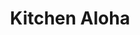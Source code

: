 ---
layout: place
title: "Kitchen Aloha"
permalink: /california/san-francisco/kitchen-aloha.html
stateAbbr: CA
stateName: California
cityName: San Francisco
seo:
  name: "Kitchen Aloha"
  type: Restaurant
  links: http://www.kitchenalohasf.com/
description: "Kitchen Aloha serves delicious sushi in San Francisco, California. Try fresh Japanese dishes for a great dining experience. Available for takeout, delivery, lunch, and dinner."
place_id: ChIJXwQ8sESBhYARyMd5DM6PIyU
photos:
  - name: >-
      places/ChIJXwQ8sESBhYARyMd5DM6PIyU/photos/AeeoHcIjaUoaj6ykh1C-wgUYizsZo9r8HV1jI2dNHwjOIHaKv-58evcmDw4TnnsaGoKPucbi1DsaseMfXzSHpafTht79-jfMLF9rohP3j__T43eKt50UZ2mqCpL29LpTP4SMX8FVlAF1tEsFbGr-nMP7hOPyexAZDFwn7LS3QDzqydT_fxG7IFTTIImf8_cDlohjoV_MJOKT0IIceHjknykYeQ0snSygqlSUcEt5efFf4lBCi34oYpquY9C2gaV4f_ueWuLslAp7mgcuVCgVbnG1Xmy8W5V0gFpDemTYh-x8Vw1nXg
    widthPx: 4767
    heightPx: 3963
    authorAttributions:
      - displayName: Kitchen Aloha
        uri: https://maps.google.com/maps/contrib/101488520208495091769
        photoUri: >-
          https://lh3.googleusercontent.com/a-/ALV-UjX35WDRhBe2yx81hcAh0ZRkCbj1Snf2lxM_50cBM7lEapnn5XM=s100-p-k-no-mo
    flagContentUri: >-
      https://www.google.com/local/imagery/report/?cb_client=maps_api_places.places_api&image_key=!1e10!2sAF1QipMePFEUoh--ZRepmpjkdjgXqVR5wC5xva4025Tk&hl=en-US
    googleMapsUri: >-
      https://www.google.com/maps/place//data=!3m4!1e2!3m2!1sAF1QipMePFEUoh--ZRepmpjkdjgXqVR5wC5xva4025Tk!2e10!4m2!3m1!1s0x80858144b03c045f:0x25238fce0c79c7c8
  - name: >-
      places/ChIJXwQ8sESBhYARyMd5DM6PIyU/photos/AeeoHcKo6R6f8TUT6xiBUXlwU4XxZ5mzRqjdYMN_EfAdvjvApU7TElsvhIdhwawwCK3n5yZCM_FfV5p2QGF13i86foWljGtgo9Uqc3dmr-52HmNtHUzyVydRRudGEo04bw3B5NCPC5HyMmCdcBIJqr5VEU7CnLWQTpqhrEeQlyLdPL6SZhCHfu9h8HeHVg6ALWCtv7DrWJmWLjgdO5AJeGOt4QYwALNYEny1YyotYOM7bu4om6_GaUeq-oi0JGC4q3hhSK0hrZo3yhu9hkSWQ7g5W6W-HaJzadpTe0YwUFBFYxNcxw
    widthPx: 3264
    heightPx: 2448
    authorAttributions:
      - displayName: Kitchen Aloha
        uri: https://maps.google.com/maps/contrib/101488520208495091769
        photoUri: >-
          https://lh3.googleusercontent.com/a-/ALV-UjX35WDRhBe2yx81hcAh0ZRkCbj1Snf2lxM_50cBM7lEapnn5XM=s100-p-k-no-mo
    flagContentUri: >-
      https://www.google.com/local/imagery/report/?cb_client=maps_api_places.places_api&image_key=!1e10!2sAF1QipNk5MEnSFl5z-Py8A9Qh0soeWE6ZSjK1JgYF4oL&hl=en-US
    googleMapsUri: >-
      https://www.google.com/maps/place//data=!3m4!1e2!3m2!1sAF1QipNk5MEnSFl5z-Py8A9Qh0soeWE6ZSjK1JgYF4oL!2e10!4m2!3m1!1s0x80858144b03c045f:0x25238fce0c79c7c8
  - name: >-
      places/ChIJXwQ8sESBhYARyMd5DM6PIyU/photos/AeeoHcL7ofmxW4HETNglu9yz5R9cNnykNdlpNF3Yk8BdABzPEwEe6O27tNW2b_a6bEoQOcj4vvLLk82Z50ZnK9iOKjLu7W5u0oZ0yaXsXS-ebH0abdMvwwHKuihcV66nRLKp_p42sEJdgQs8U6RAlfUC0fwqnXYSk5e-JdELT_XxrFae7K-Fme5jAWn2lFkjFfO_cdE2KenYR2tDcf8Fckk_OO-5wafYKQpqhK9-xTtJ7gEMukWsanJBhlQ1-D7mdVWy87DZcRM1DTr8P-8Ka4Pw7pYeS1ZCu0xzv6oX9NTVdprOxg
    widthPx: 4800
    heightPx: 3200
    authorAttributions:
      - displayName: Kitchen Aloha
        uri: https://maps.google.com/maps/contrib/101488520208495091769
        photoUri: >-
          https://lh3.googleusercontent.com/a-/ALV-UjX35WDRhBe2yx81hcAh0ZRkCbj1Snf2lxM_50cBM7lEapnn5XM=s100-p-k-no-mo
    flagContentUri: >-
      https://www.google.com/local/imagery/report/?cb_client=maps_api_places.places_api&image_key=!1e10!2sAF1QipMTLznuJkociG0mS_UjoTlPigX64b_LahIy6eWE&hl=en-US
    googleMapsUri: >-
      https://www.google.com/maps/place//data=!3m4!1e2!3m2!1sAF1QipMTLznuJkociG0mS_UjoTlPigX64b_LahIy6eWE!2e10!4m2!3m1!1s0x80858144b03c045f:0x25238fce0c79c7c8
  - name: >-
      places/ChIJXwQ8sESBhYARyMd5DM6PIyU/photos/AeeoHcI99f20Uufte1q9FfFv2wpV9ngzIeEwhKbE_O6E8i-RVkIdkLwjXNHfC10pVsr8UFUj8poPmvYvMHlDU0tQEDcdKQorpfW7e0vS1_g-KHinsW-GVpBjcfNgSpcbzzDyNyHuC0li2jZITldMFSEJFoi-denwgn2fuBBH4RAJ63vJoBkos9iJF2Of-l8_knRNY-MykoQmwnw6Mb2OUFrOD_9rcA2poTvD-mjk4blPTiFeYRu4n4IwV9Vko82x3jFI7E2AIuTaNR27EjPe-lUe-GiLzCRRmOcwb7_m73DJC-mmgvyb3aivrpWx9u4E_xyr_tIlc7ekdjCcGWorKOZlgfoBfv3CQVQN7D3pLxDPSdUxSwUC2ztM78mwA3KJxuyjUaq0c2fEYPmWQpFcnPbuRCkMQl0y6M6BirLfQ7YenY8
    widthPx: 3024
    heightPx: 4032
    authorAttributions:
      - displayName: Chuckles
        uri: https://maps.google.com/maps/contrib/114765374238343034839
        photoUri: >-
          https://lh3.googleusercontent.com/a-/ALV-UjXfqAlF6ishxQ_g-8M959mgGZ0wHWbYx1HMMDiSQKZ7-Pvl6LFF=s100-p-k-no-mo
    flagContentUri: >-
      https://www.google.com/local/imagery/report/?cb_client=maps_api_places.places_api&image_key=!1e10!2sCIHM0ogKEICAgIDroP7ocQ&hl=en-US
    googleMapsUri: >-
      https://www.google.com/maps/place//data=!3m4!1e2!3m2!1sCIHM0ogKEICAgIDroP7ocQ!2e10!4m2!3m1!1s0x80858144b03c045f:0x25238fce0c79c7c8
  - name: >-
      places/ChIJXwQ8sESBhYARyMd5DM6PIyU/photos/AeeoHcIcPCVnCzSVM0dlmhF-YX38FbOSPWbtt3MUAkJDqhWiCwLIXap_ZTvxFMx8wFY33Le5waAtOGa5gXWNf5kaNRv4zc8v50yAePs9j1HAMBzbfLKlD1xPTVemRonpquXduBg7CQGFJXe_DEHB8E4ZxLtIfhjLPwJRW4_ZbPEmFNpDGzxBnZxD78hJcfD0Tl89WEpDX122ScKm4OTBRRvlb7E0SN7TCEAjYFqpIl0V3Rd_6trDbJKOyI56OfZYR7JBQjnyW7vnmZKgZEDvlN4gD1tfsfp-eAZbhRo-f8Hh-jZtsRt1YxcMJXLBWNgedawULkvusGw57bQ2_Tf9dcRQ32b3ysP4bHcL7PR5Lx1NaVgB2fpamsq-tSjJcNccm3Cv9TB9uJosMOhyZlRhCJ7P-45Erdc_nFtWgYgkonlDGuT-HQ
    widthPx: 3024
    heightPx: 4032
    authorAttributions:
      - displayName: Ping
        uri: https://maps.google.com/maps/contrib/102491630696563401429
        photoUri: >-
          https://lh3.googleusercontent.com/a/ACg8ocIJ3Dp6BIIhz9J4HpuCBS4IDYfekSd66HO-5Pxg9gBStfdUhaA=s100-p-k-no-mo
    flagContentUri: >-
      https://www.google.com/local/imagery/report/?cb_client=maps_api_places.places_api&image_key=!1e10!2sCIHM0ogKEICAgIDWyqWobA&hl=en-US
    googleMapsUri: >-
      https://www.google.com/maps/place//data=!3m4!1e2!3m2!1sCIHM0ogKEICAgIDWyqWobA!2e10!4m2!3m1!1s0x80858144b03c045f:0x25238fce0c79c7c8
  - name: >-
      places/ChIJXwQ8sESBhYARyMd5DM6PIyU/photos/AeeoHcKpfwolq8Eh-nBc0449ir6c_TIUnHd5Av2qabio9eA-OhIZEsIxpMBll0pqKI9HcHD24dpScJNn0U4TSAdiZiu-ddICwvXKmE5dCEz22Aw2hf1GT09c-nnVOVkcH3-FbPoHJGl23NoefNR7zQvuopJkFKLSl01UlPF6jDVIXBhMNJnjrV4vIGejWwrImSb8puPvenbDDj6Kw80Mzfpa2FZ5RFMhD8s4Yuug22Kc_7pAHMSxbdXGW1zEHS_HQcLoUbynNavvmTbFaWFuSri49BORhF3hsbX0K37vNfoeCc2lfODuvakc6I0vgNLF1yUWPyzBm2ZdbUIU_qVM66vsPsmd8MB8ldxt2LMSZC6Ka9q6hmEWkGgJp-5seZvLvdqREM5lFDIZI7IySldCgqUZ_RxnGy34pFLNhzl_jKsW-UNrxQ
    widthPx: 3497
    heightPx: 2872
    authorAttributions:
      - displayName: Eddie Valadez
        uri: https://maps.google.com/maps/contrib/105676670269792434653
        photoUri: >-
          https://lh3.googleusercontent.com/a-/ALV-UjUr6I0WpsBC2xEXGs27nAB-saDmynPcb3uGsZA4W-FeKXRR88RUkA=s100-p-k-no-mo
    flagContentUri: >-
      https://www.google.com/local/imagery/report/?cb_client=maps_api_places.places_api&image_key=!1e10!2sCIHM0ogKEICAgICZp-DAEQ&hl=en-US
    googleMapsUri: >-
      https://www.google.com/maps/place//data=!3m4!1e2!3m2!1sCIHM0ogKEICAgICZp-DAEQ!2e10!4m2!3m1!1s0x80858144b03c045f:0x25238fce0c79c7c8
  - name: >-
      places/ChIJXwQ8sESBhYARyMd5DM6PIyU/photos/AeeoHcK-hVutATlQELpxnDc5ualtA1QJwLefIf8sehRMbvdrzblz9aMYW5q_57EbnZ3luZCziF21OxsOP5SbnTESmC9KPtkJKAkcZBCY8bi49lFL8SbaKNzNW3RKQ5xSdRJ0lAsLyKXFBHxPWb2yx9oQwZ5cwH3TeZ8lkptQANnO3XuOOG9lD4vY3YiV-gxQ4oim-Mg2o2rhpISPAd6V2D-3yGlw0zCanT0eyCMrV3z_gCFW3Q4ZFZTbY5_QDiPtvLo_ctqy-9DhQZDCTlSJ1VCRyw9kcxy97nR3DCCMIcwsZT0AbcmcRNuuN0myxZ6NzHzJwn0w4MiVqxHZdCFigOsp9KFMXXsXPSgCzcdume3zq3frRVBtvrFGDbEYa8vJdl3AoRQKQfs4iXzRVEtaFBHNb5fo43LmG0SSmH1zMTiM0_rN2A
    widthPx: 3024
    heightPx: 4032
    authorAttributions:
      - displayName: Ali Dehghani Firozabadi
        uri: https://maps.google.com/maps/contrib/108572664005101451872
        photoUri: >-
          https://lh3.googleusercontent.com/a-/ALV-UjX-1owbbOV7eTwezpii8wGUO1NzYLSxpyiv7lvI4EOuF6pTiJPCKw=s100-p-k-no-mo
    flagContentUri: >-
      https://www.google.com/local/imagery/report/?cb_client=maps_api_places.places_api&image_key=!1e10!2sCIHM0ogKEICAgIDF5sjxLw&hl=en-US
    googleMapsUri: >-
      https://www.google.com/maps/place//data=!3m4!1e2!3m2!1sCIHM0ogKEICAgIDF5sjxLw!2e10!4m2!3m1!1s0x80858144b03c045f:0x25238fce0c79c7c8
  - name: >-
      places/ChIJXwQ8sESBhYARyMd5DM6PIyU/photos/AeeoHcJTau29B2ptOR7nhMkUOVzxsJIB9ALadMz8qpOIMgzElsnX4EyCtlZPlvVZuSVbGsnK3xp2hjChpNPO4PomzP6aN7DyXFcmHhvtrbgbWIq9UXgj6CIQetTp7agOo2aHJXLgI9wlDQ0TWDWAz99LBS4QA60NcuqODGybFUzRmXYIg1F3A4HFUFVMU7jKfj3LmPL8N0p_0hBtdYWNPhSes_oORwRJZdHXjpI4Ia-jlrV0jrX4gTWRHFOKlGhGXXsA58bDDgcZQ5J4Mup8XuskthO2N7VcxrH_jVoq5_Ph0Ah_PKBXAdaiAAHLksG0L7FCDkC1scsDShCERWi6mXPnxAqjP_yz7lBUAbNmWnaJIPEDTFFymBecBEnliZIH1taxPQ11UF0i224yQIpjiJY7SJMWZ8G7EC1zpmn0Kk8-Z3sncKhT
    widthPx: 4032
    heightPx: 2268
    authorAttributions:
      - displayName: carmen musalem
        uri: https://maps.google.com/maps/contrib/109267406696731449819
        photoUri: >-
          https://lh3.googleusercontent.com/a-/ALV-UjVWOEEVoOBzzsBupQih8kKPYU-4AepsxrsLFMaICLf1Hq-kiU2WEw=s100-p-k-no-mo
    flagContentUri: >-
      https://www.google.com/local/imagery/report/?cb_client=maps_api_places.places_api&image_key=!1e10!2sCIHM0ogKEICAgIDV9ruRkQE&hl=en-US
    googleMapsUri: >-
      https://www.google.com/maps/place//data=!3m4!1e2!3m2!1sCIHM0ogKEICAgIDV9ruRkQE!2e10!4m2!3m1!1s0x80858144b03c045f:0x25238fce0c79c7c8
  - name: >-
      places/ChIJXwQ8sESBhYARyMd5DM6PIyU/photos/AeeoHcJflmrT7df3VPqkV3aOf5vl2W6k8ECb1js8JGmcal_-sKY2bpk9dur3d-3dLYD8CqYEd6NKEW-EwLByeb7g5q-T6mbrsg7FIqEwkIKaMHqrcDBmP3QHqdx1kiOADw0fPdlvMvmXXREYabkupplxyax4q6vs6gl5H_FhLITyyQ_jj5CBhEeTSLEhRJPtlVbR-GRalFouv9fx8v5GTDWSPTrgPpr3pmlFfQBKOWSaE6zxiifjTWOKIAHIfaOidbgGNdfpdMr3_LJmjeySqTDXRliI5oIMBJEsncFDW1fZK_yPK3pjnnU2xo_puCL2WOj8m-QKHR13TeBDE_3yXsN13OzbRPSfSlXP82BeXmk9WuPaZUafhtnqbA16WDPrJZ0wwRaZ-vw6IAozauiZnUIoPBN4nhRQcXq7iGzcTU2IV4-espBy
    widthPx: 3024
    heightPx: 4032
    authorAttributions:
      - displayName: Meliss M
        uri: https://maps.google.com/maps/contrib/117223556842278304021
        photoUri: >-
          https://lh3.googleusercontent.com/a-/ALV-UjU3-O3xjaPJnNueNnj40FnFXBcfxeUEQuCDsQDHGZD3t7CzFSwx=s100-p-k-no-mo
    flagContentUri: >-
      https://www.google.com/local/imagery/report/?cb_client=maps_api_places.places_api&image_key=!1e10!2sCIHM0ogKEICAgICC6ZGX0wE&hl=en-US
    googleMapsUri: >-
      https://www.google.com/maps/place//data=!3m4!1e2!3m2!1sCIHM0ogKEICAgICC6ZGX0wE!2e10!4m2!3m1!1s0x80858144b03c045f:0x25238fce0c79c7c8
  - name: >-
      places/ChIJXwQ8sESBhYARyMd5DM6PIyU/photos/AeeoHcIuMWm1ubkCQkyRhYMsKcGTs7cjXc4dSwAiN3FGEU5KbUpaM5INfuxXNp8Qma8wiyqt_RGm4sWSAMlI0eW8-L-nCJwN3ncNxJqWjUbK3HS9KlIDcrLekh-fTRb4YXvhYFQIN7zY7uObFf_ELjMXmcN7VQruRuIUHOthwmSVMmg7IKw7Aj1qITw8lxOtcZzTa74m04COrVnmahEcGJOpsJDV6tz7Ple8do8aW16voNcIN5sUh1eMuZ54KhtaeSAk8dkVg_oEupFbruB51t6k9ZYgcahLOE1jGGq_ZowSfNV5w3dcrLnZklGjou34kqvn-ZsDdNU1ah-z1aSkJ_WeHxvWQxgELHlWTwp3wQeMFbD9HYM7C9STQ960GFnCgUcV8WvozuSV3LZiZh4TAyI9xX2QCnS2xNBeGjS6rJG-CHJ9Fklm
    widthPx: 3024
    heightPx: 4032
    authorAttributions:
      - displayName: Meliss M
        uri: https://maps.google.com/maps/contrib/117223556842278304021
        photoUri: >-
          https://lh3.googleusercontent.com/a-/ALV-UjU3-O3xjaPJnNueNnj40FnFXBcfxeUEQuCDsQDHGZD3t7CzFSwx=s100-p-k-no-mo
    flagContentUri: >-
      https://www.google.com/local/imagery/report/?cb_client=maps_api_places.places_api&image_key=!1e10!2sCIHM0ogKEICAgID8x5jZhwE&hl=en-US
    googleMapsUri: >-
      https://www.google.com/maps/place//data=!3m4!1e2!3m2!1sCIHM0ogKEICAgID8x5jZhwE!2e10!4m2!3m1!1s0x80858144b03c045f:0x25238fce0c79c7c8
address: 752 Van Ness Ave, San Francisco, CA 94102, USA
street: 752 Van Ness Ave
city: San Francisco
state: CA
zip: '94102'
country: USA
neighborhood: Tenderloin
latitude: '37.782455'
longitude: '-122.420420'
accessibility_options:
  wheelchairAccessibleEntrance: true
  wheelchairAccessibleRestroom: true
  wheelchairAccessibleSeating: true
business_status: OPERATIONAL
name: Kitchen Aloha
google_maps_links:
  directionsUri: >-
    https://www.google.com/maps/dir//''/data=!4m7!4m6!1m1!4e2!1m2!1m1!1s0x80858144b03c045f:0x25238fce0c79c7c8!3e0
  placeUri: https://maps.google.com/?cid=2676140718723549128
  writeAReviewUri: >-
    https://www.google.com/maps/place//data=!4m3!3m2!1s0x80858144b03c045f:0x25238fce0c79c7c8!12e1
  reviewsUri: >-
    https://www.google.com/maps/place//data=!4m4!3m3!1s0x80858144b03c045f:0x25238fce0c79c7c8!9m1!1b1
  photosUri: >-
    https://www.google.com/maps/place//data=!4m3!3m2!1s0x80858144b03c045f:0x25238fce0c79c7c8!10e5
primary_type: Sushi Restaurant
opening_hours:
  regular: null
  current: null
secondary_opening_hours:
  regular:
    weekdayDescriptions: null
    type: null
  current:
    weekdayDescriptions: null
    type: null
phone: (415) 510-1653
price_level: null
price_range: $10 &ndash; $20
rating: '4.4'
rating_count: 0
website: http://www.kitchenalohasf.com/
reviews:
  - name: >-
      places/ChIJXwQ8sESBhYARyMd5DM6PIyU/reviews/ChZDSUhNMG9nS0VJQ0FnTUNRaGNUY093EAE
    relativePublishTimeDescription: a month ago
    rating: 5
    text:
      text: >-
        Really yummy! Super good price for $11! A VERY big bowl with avocado,
        lots of veggies, seaweed salad, and lots of yummy tuna! Definitely will
        be coming back! & friendly staff :) it’s right off of VanNess. Also some
        limited seating but not much!
      languageCode: en
    originalText:
      text: >-
        Really yummy! Super good price for $11! A VERY big bowl with avocado,
        lots of veggies, seaweed salad, and lots of yummy tuna! Definitely will
        be coming back! & friendly staff :) it’s right off of VanNess. Also some
        limited seating but not much!
      languageCode: en
    authorAttribution:
      displayName: Alice Garner
      uri: https://www.google.com/maps/contrib/105441896792165353511/reviews
      photoUri: >-
        https://lh3.googleusercontent.com/a-/ALV-UjWpJasWwIDhef6cdm2cm9Neb_y3Z7fjU3aoBpHwvjJN0fRzxwCYAg=s128-c0x00000000-cc-rp-mo-ba5
    publishTime: '2025-03-06T04:54:38.656089Z'
    flagContentUri: >-
      https://www.google.com/local/review/rap/report?postId=ChZDSUhNMG9nS0VJQ0FnTUNRaGNUY093EAE&d=17924085&t=1
    googleMapsUri: >-
      https://www.google.com/maps/reviews/data=!4m6!14m5!1m4!2m3!1sChZDSUhNMG9nS0VJQ0FnTUNRaGNUY093EAE!2m1!1s0x80858144b03c045f:0x25238fce0c79c7c8
  - name: >-
      places/ChIJXwQ8sESBhYARyMd5DM6PIyU/reviews/ChZDSUhNMG9nS0VJQ0FnSURyb1A3b1VREAE
    relativePublishTimeDescription: 9 months ago
    rating: 5
    text:
      text: >-
        Tried my best with pics. The food and atmosphere is great. Got the Build
        Your Own Bowl w/ Salmon and Spicy Mayo plus rice and toppings
      languageCode: en
    originalText:
      text: >-
        Tried my best with pics. The food and atmosphere is great. Got the Build
        Your Own Bowl w/ Salmon and Spicy Mayo plus rice and toppings
      languageCode: en
    authorAttribution:
      displayName: Chuckles
      uri: https://www.google.com/maps/contrib/114765374238343034839/reviews
      photoUri: >-
        https://lh3.googleusercontent.com/a-/ALV-UjXfqAlF6ishxQ_g-8M959mgGZ0wHWbYx1HMMDiSQKZ7-Pvl6LFF=s128-c0x00000000-cc-rp-mo
    publishTime: '2024-07-12T23:01:00.500102Z'
    flagContentUri: >-
      https://www.google.com/local/review/rap/report?postId=ChZDSUhNMG9nS0VJQ0FnSURyb1A3b1VREAE&d=17924085&t=1
    googleMapsUri: >-
      https://www.google.com/maps/reviews/data=!4m6!14m5!1m4!2m3!1sChZDSUhNMG9nS0VJQ0FnSURyb1A3b1VREAE!2m1!1s0x80858144b03c045f:0x25238fce0c79c7c8
  - name: >-
      places/ChIJXwQ8sESBhYARyMd5DM6PIyU/reviews/ChdDSUhNMG9nS0VJQ0FnSURmdGJtSW9BRRAB
    relativePublishTimeDescription: 3 months ago
    rating: 5
    text:
      text: >-
        Food is fantastic. I have tried many of their options and not a single
        thing was short of excellent. Everything is fresh, and the people
        working are kind. Top that with prices being on the more affordable
        side, and this place has become one of my favorites!
      languageCode: en
    originalText:
      text: >-
        Food is fantastic. I have tried many of their options and not a single
        thing was short of excellent. Everything is fresh, and the people
        working are kind. Top that with prices being on the more affordable
        side, and this place has become one of my favorites!
      languageCode: en
    authorAttribution:
      displayName: Jamal Tehrani (deadscvm)
      uri: https://www.google.com/maps/contrib/106850249459223328758/reviews
      photoUri: >-
        https://lh3.googleusercontent.com/a/ACg8ocJn2_D5Dj1PGATZdagI0aVMVdceHRDkQW1uwXA-SjvwAC19Uw=s128-c0x00000000-cc-rp-mo
    publishTime: '2025-01-08T23:40:17.983875Z'
    flagContentUri: >-
      https://www.google.com/local/review/rap/report?postId=ChdDSUhNMG9nS0VJQ0FnSURmdGJtSW9BRRAB&d=17924085&t=1
    googleMapsUri: >-
      https://www.google.com/maps/reviews/data=!4m6!14m5!1m4!2m3!1sChdDSUhNMG9nS0VJQ0FnSURmdGJtSW9BRRAB!2m1!1s0x80858144b03c045f:0x25238fce0c79c7c8
  - name: >-
      places/ChIJXwQ8sESBhYARyMd5DM6PIyU/reviews/ChZDSUhNMG9nS0VJQ0FnSURIb3ZtVVB3EAE
    relativePublishTimeDescription: 7 months ago
    rating: 5
    text:
      text: >-
        This place was so good!!!! The owner was so sweet and amazing! The food
        is affordable and delicious as well. I got the Spicy Tuna Poke bowl.
        I’ll definitely be back!!!
      languageCode: en
    originalText:
      text: >-
        This place was so good!!!! The owner was so sweet and amazing! The food
        is affordable and delicious as well. I got the Spicy Tuna Poke bowl.
        I’ll definitely be back!!!
      languageCode: en
    authorAttribution:
      displayName: Ghost Song
      uri: https://www.google.com/maps/contrib/106193100379344675169/reviews
      photoUri: >-
        https://lh3.googleusercontent.com/a-/ALV-UjVDXFCD4GFi1GO1ZsXeOCCy51sOEbbngtaASq1A5Ys0W7Ig-QIr=s128-c0x00000000-cc-rp-mo
    publishTime: '2024-09-14T01:56:52.947326Z'
    flagContentUri: >-
      https://www.google.com/local/review/rap/report?postId=ChZDSUhNMG9nS0VJQ0FnSURIb3ZtVVB3EAE&d=17924085&t=1
    googleMapsUri: >-
      https://www.google.com/maps/reviews/data=!4m6!14m5!1m4!2m3!1sChZDSUhNMG9nS0VJQ0FnSURIb3ZtVVB3EAE!2m1!1s0x80858144b03c045f:0x25238fce0c79c7c8
  - name: >-
      places/ChIJXwQ8sESBhYARyMd5DM6PIyU/reviews/ChZDSUhNMG9nS0VJQ0FnTUNRcDVpdFNnEAE
    relativePublishTimeDescription: a month ago
    rating: 2
    text:
      text: >-
        Bad food, good service. Food-wise you get what you pay for here. The
        nigiri special (6x negiri, $18) was edible but meh, the ginger pile was
        touching one of the pieces and ruined it with ginger flavor (which I
        know some people may not mind, but it shouldn't be touching by default).
        It came with miso soup, but it was served lukewarm so wasn't enjoyable.
        The seaweed salad ($6) was syrupy and didn't taste fresh. The best parts
        were the very nice lady who served us and the Asian Spam Musubi. But the
        vibe was ruined by the owners' kid in the corner watching a loud cartoon
        on his iPad  - they need to get him headphones.
      languageCode: en
    originalText:
      text: >-
        Bad food, good service. Food-wise you get what you pay for here. The
        nigiri special (6x negiri, $18) was edible but meh, the ginger pile was
        touching one of the pieces and ruined it with ginger flavor (which I
        know some people may not mind, but it shouldn't be touching by default).
        It came with miso soup, but it was served lukewarm so wasn't enjoyable.
        The seaweed salad ($6) was syrupy and didn't taste fresh. The best parts
        were the very nice lady who served us and the Asian Spam Musubi. But the
        vibe was ruined by the owners' kid in the corner watching a loud cartoon
        on his iPad  - they need to get him headphones.
      languageCode: en
    authorAttribution:
      displayName: Travis Bell
      uri: https://www.google.com/maps/contrib/102642700323722891670/reviews
      photoUri: >-
        https://lh3.googleusercontent.com/a-/ALV-UjXkp9itM6AZc1Jb24sWi1kHslOL9-quTKW_kn7ffXcQZPARnF0FbA=s128-c0x00000000-cc-rp-mo-ba3
    publishTime: '2025-03-07T15:14:47.309421Z'
    flagContentUri: >-
      https://www.google.com/local/review/rap/report?postId=ChZDSUhNMG9nS0VJQ0FnTUNRcDVpdFNnEAE&d=17924085&t=1
    googleMapsUri: >-
      https://www.google.com/maps/reviews/data=!4m6!14m5!1m4!2m3!1sChZDSUhNMG9nS0VJQ0FnTUNRcDVpdFNnEAE!2m1!1s0x80858144b03c045f:0x25238fce0c79c7c8
parking_options:
  valetParking: false
payment_options:
  acceptsCreditCards: true
  acceptsDebitCards: true
  acceptsCashOnly: false
  acceptsNfc: true
allow_dogs: null
curbside_pickup: null
delivery: true
dine_in: true
good_for_children: true
good_for_groups: null
good_for_sports: false
live_music: false
menu_for_children: null
outdoor_seating: null
reservable: null
restroom: true
serves_beer: null
serves_breakfast: null
serves_brunch: null
serves_cocktails: null
serves_coffee: true
serves_dinner: true
serves_dessert: null
serves_lunch: true
serves_vegetarian_food: null
serves_wine: null
takeout: true
update_category: essentials
summary: null

---